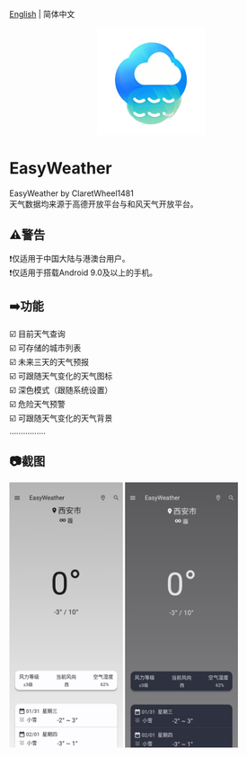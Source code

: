 [English](README_EN.md) | 简体中文
<p align="center">
    <a href="https://github.com/ClaretWheel1481/easyweather">
        <img src="./assets/images/easyweather.png" height="12%"/>
    </a>
</p>


# EasyWeather
EasyWeather by ClaretWheel1481
<br>
天气数据均来源于高德开放平台与和风天气开放平台。
<br>
## ⚠️警告
❗️仅适用于中国大陆与港澳台用户。<br>
❗️仅适用于搭载Android 9.0及以上的手机。<br>

## ➡️功能
☑️
目前天气查询
<br>
☑️
可存储的城市列表
<br>
☑️
未来三天的天气预报
<br>
☑️
可跟随天气变化的天气图标
<br>
☑️
深色模式（跟随系统设置）
<br>
☑️
危险天气预警
<br>
☑️
可跟随天气变化的天气背景
<br>
................

## 📷截图
<div class="half">
<img src="./assets/images/Sample_107_light.png" width=40%/>
<img src="./assets/images/Sample_107_dark.png" width=40%/>
</div>
